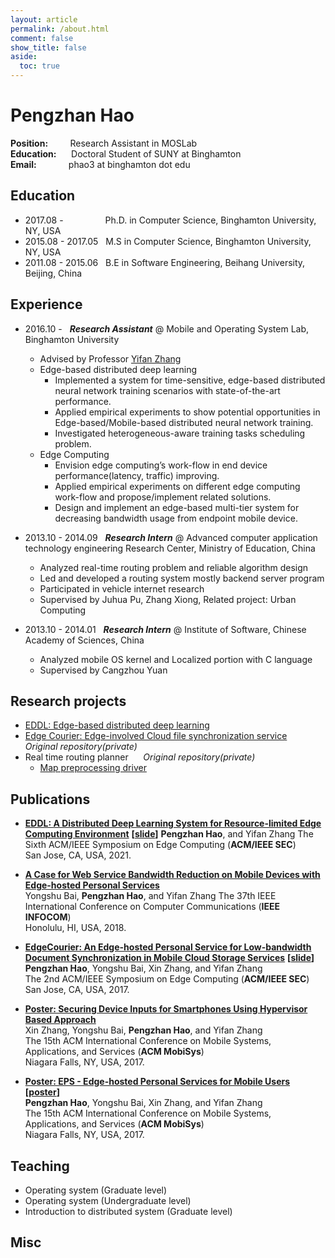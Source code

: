 ```yaml
---
layout: article
permalink: /about.html
comment: false
show_title: false
aside:
  toc: true
---
```


# Pengzhan Hao

**Position:** &nbsp;&nbsp;&nbsp;&nbsp;&nbsp;&nbsp;&nbsp;&nbsp;Research Assistant in MOSLab  
**Education:** &nbsp;&nbsp;&nbsp;&nbsp;&nbsp;Doctoral Student of SUNY at Binghamton  
**Email:** &nbsp;&nbsp;&nbsp;&nbsp;&nbsp;&nbsp;&nbsp;&nbsp;&nbsp;&nbsp;&nbsp;&nbsp;phao3 at binghamton dot edu   

## Education

- 2017.08 - &nbsp;&nbsp;&nbsp;&nbsp;&nbsp;&nbsp;&nbsp;&nbsp;&nbsp;&nbsp;&nbsp;&nbsp;&nbsp;&nbsp;&nbsp; Ph.D. in Computer Science, Binghamton University, NY, USA  
- 2015.08 - 2017.05 &nbsp;&nbsp;M.S in Computer Science, Binghamton University, NY, USA  
- 2011.08 - 2015.06 &nbsp;&nbsp;B.E in Software Engineering, Beihang University, Beijing, China  

## Experience

- 2016.10 -  &nbsp;&nbsp;***Research Assistant*** @ Mobile and Operating System Lab, Binghamton University  
  - Advised by Professor [Yifan Zhang](https://buzhangy.github.io/)
  - Edge-based distributed deep learning
    - Implemented a system for time-sensitive, edge-based distributed neural network training scenarios with state-of-the-art performance.
    - Applied empirical experiments to show potential opportunities in Edge-based/Mobile-based distributed neural network training.
    - Investigated heterogeneous-aware training tasks scheduling problem.
  - Edge Computing
    - Envision edge computing’s work-flow in end device performance(latency, traffic) improving.
    - Applied empirical experiments on different edge computing work-flow and propose/implement related solutions.
    - Design and implement an edge-based multi-tier system for decreasing bandwidth usage from endpoint mobile device.

- 2013.10 - 2014.09 &nbsp;&nbsp;***Research Intern*** @ Advanced computer application technology engineering Research Center, Ministry of Education, China  
  - Analyzed real-time routing problem and reliable algorithm design
  - Led and developed a routing system mostly backend server program
  - Participated in vehicle internet research
  - Supervised by Juhua Pu, Zhang Xiong, Related project: Urban Computing

- 2013.10 - 2014.01 &nbsp;&nbsp;***Research Intern*** @ Institute of Software, Chinese Academy of Sciences, China  
  - Analyzed mobile OS kernel and Localized portion with C language
  - Supervised by Cangzhou Yuan

## Research projects

- [EDDL: Edge-based distributed deep learning](https://github.com/CoderSherlock/dlib-exper)
- [Edge Courier: Edge-involved Cloud file synchronization service](https://github.com/bumoslab/EdgeCourier) &nbsp;&nbsp;&nbsp;&nbsp; *Original repository(private)*
- Real time routing planner &nbsp;&nbsp;&nbsp;&nbsp; *Original repository(private)*
  - [Map preprocessing driver](https://github.com/CoderSherlock/Project-OSCF.git)

## Publications

- **[EDDL: A Distributed Deep Learning System for Resource-limited Edge Computing Environment](/static/2021-12/eddl-sec21.pdf)** **[[slide]()]**
**Pengzhan Hao**, and Yifan Zhang
The Sixth ACM/IEEE Symposium on Edge Computing (**ACM/IEEE SEC**)  
San Jose, CA, USA, 2021.  
  
- **[A Case for Web Service Bandwidth Reduction on Mobile Devices with Edge-hosted Personal Services](/static/2021-10/eta-infocom18.pdf)**  
Yongshu Bai, **Pengzhan Hao**, and Yifan Zhang
The 37th IEEE International Conference on Computer Communications (**IEEE INFOCOM**)  
Honolulu, HI, USA, 2018.  
  
- **[EdgeCourier: An Edge-hosted Personal Service for Low-bandwidth Document Synchronization in Mobile Cloud Storage Services](/static/2018-02/a7-hao.pdf)** **[[slide]()]**  
**Pengzhan Hao**, Yongshu Bai, Xin Zhang, and Yifan Zhang  
The 2nd ACM/IEEE Symposium on Edge Computing (**ACM/IEEE SEC**)  
San Jose, CA, USA, 2017.  
  
- **[Poster: Securing Device Inputs for Smartphones Using Hypervisor Based Approach](/static/2017-07/p169-zhang.pdf)**  
Xin Zhang, Yongshu Bai, **Pengzhan Hao**, and Yifan Zhang  
The 15th ACM International Conference on Mobile Systems, Applications, and Services (**ACM MobiSys**)  
Niagara Falls, NY, USA, 2017.  
  
- **[Poster: EPS - Edge-hosted Personal Services for Mobile Users](/static/2017-07/p163-hao.pdf) [[poster](/static/2017-07/eps_poster.pdf)]**  
**Pengzhan Hao**, Yongshu Bai, Xin Zhang, and Yifan Zhang  
The 15th ACM International Conference on Mobile Systems, Applications, and Services (**ACM MobiSys**)  
Niagara Falls, NY, USA, 2017.  

## Teaching

- Operating system (Graduate level)
- Operating system (Undergraduate level)
- Introduction to distributed system (Graduate level)
  
## Misc
